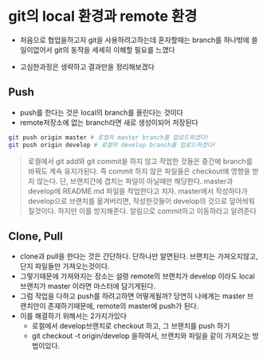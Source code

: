 # git의 local 환경과 remote 환경

- 처음으로 협업을하고자 git을 사용하려고하는데 혼자할때는 branch를 하나밖에 쓸일이없어서 git의 동작을 세세히 이해할 필요를 느꼈다

- 고심한과정은 생략하고 결과만을 정리해보겠다

## Push

- push를 한다는 것은 local의 branch를 올린다는 것이다
- remote저장소에 없는 branch라면 새로 생성이되어 저장된다

```bash
git push origin master # 로컬의 master branch를 업로드하겠다!
git push origin develop # 로컬의 develop branch를 업로드하겠다!
```

> 로컬에서 git add와 git commit을 하지 않고 작업한 것들은 중간에 branch를 바꿔도 계속 유지가된다. 즉 commit 하지 않은 파일들은 checkout에 영향을 받지 않는다. 단, 브랜치간에 겹치는 파일이 아닐때만 해당한다. master과 develop에 README.md 파일을 작업한다고 치자. master에서 작성하다가 develop으로 브랜치를 옮겨버리면, 작성한것들이 develop의 것으로 덮어씌워질것이다. 하지만 이를 방지해준다. 알림으로 commit하고 이동하라고 알려준다

## Clone, Pull

- clone과 pull을 한다는 것은 간단하다. 단하나만 알면된다. 브랜치는 가져오지않고, 단지 파일들만 가져오는것이다.
- 그렇기때문에 가져와지는 장소는 설령 remote의 브랜치가 develop 이라도 local 브랜치가 master 이라면 마스터에 담기게된다.
- 그럼 작업을 다하고 push를 하려고하면 어떻게될까? 당연히 나에게는 master 브랜치만이 존재하기때문에, remote의 master에 push가 된다.
- 이를 해결하기 위해서는 2가지가있다
  - 로컬에서 develop브랜치로 checkout 하고, 그 브랜치를 push 하기
  - git checkout -t origin/develop 을하여서, 브랜치와 파일을 같이 가져오는 방법이있다.
